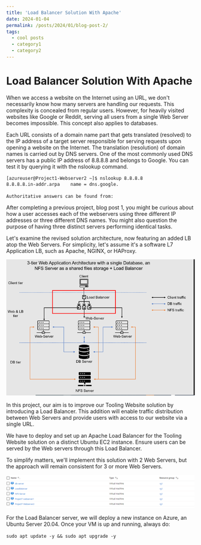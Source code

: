 ```yaml
---
title: 'Load Balancer Solution With Apache'
date: 2024-01-04
permalink: /posts/2024/01/blog-post-2/
tags:
  - cool posts
  - category1
  - category2
---
```


Load Balancer Solution With Apache
===========================

When we access a website on the Internet using an URL, we don't necessarily know how many servers are handling our requests. This complexity is concealed from regular users. However, for heavily visited websites like Google or Reddit, serving all users from a single Web Server becomes impossible. This concept also applies to databases.

Each URL consists of a domain name part that gets translated (resolved) to the IP address of a target server responsible for serving requests upon opening a website on the Internet. The translation (resolution) of domain names is carried out by DNS servers. One of the most commonly used DNS servers has a public IP address of 8.8.8.8 and belongs to Google. You can test it by querying it with the nslookup command.

```
[azureuser@Project1-Webserver2 ~]$ nslookup 8.8.8.8
8.8.8.8.in-addr.arpa    name = dns.google.

Authoritative answers can be found from:
```

After completing a previous project, blog post 1, you might be curious about how a user accesses each of the webservers using three different IP addresses or three different DNS names. You might also question the purpose of having three distinct servers performing identical tasks.

Let's examine the revised solution architecture, now featuring an added LB atop the Web Servers. For simplicity, let's assume it's a software L7 Application LB, such as Apache, NGINX, or HAProxy.

![](/images/loadbalancer.png)

In this project, our aim is to improve our Tooling Website solution by introducing a Load Balancer. This addition will enable traffic distribution between Web Servers and provide users with access to our website via a single URL.

We have to deploy and set up an Apache Load Balancer for the Tooling Website solution on a distinct Ubuntu EC2 instance. Ensure users can be served by the Web servers through this Load Balancer.

To simplify matters, we'll implement this solution with 2 Web Servers, but the approach will remain consistent for 3 or more Web Servers.

![](/images/vm-resources.png)

For the Load Balancer server, we will deploy a new instance on Azure, an Ubuntu Server 20.04. Once your VM is up and running, always do:

`sudo apt update -y && sudo apt upgrade -y`



